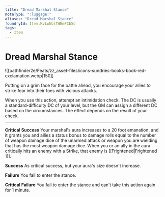 ```yaml
---
title: "Dread Marshal Stance"
noteType: ":luggage:"
aliases: "Dread Marshal Stance"
foundryId: Item.KvLwNblTWEmFCb5d
tags:
  - Item
---
```


# Dread Marshal Stance
![[pathfinder2e/Feats/zz_asset-files/icons-sundries-books-book-red-exclamation.webp|150]]

Putting on a grim face for the battle ahead, you encourage your allies to strike fear into their foes with vicious attacks.

When you use this action, attempt an intimidation check. The DC is usually a standard-difficulty DC of your level, but the GM can assign a different DC based on the circumstances. The effect depends on the result of your check.

* * *

**Critical Success** Your marshal's aura increases to a 20 foot emanation, and it grants you and allies a status bonus to damage rolls equal to the number of weapon damage dice of the unarmed attack or weapon you are wielding that has the most weapon damage dice. When you or an ally in the aura critically hits an enemy with a Strike, that enemy is [[Frightened|Frightened 1]].

**Success** As critical success, but your aura's size doesn't increase.

**Failure** You fail to enter the stance.

**Critical Failure** You fail to enter the stance and can't take this action again for 1 minute.

